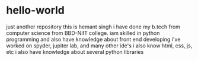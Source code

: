 # hello-world
just another repository
this is hemant singh i have done my b.tech from computer science from BBD-NIIT college.
iam skilled in python programming and also have knowledge about front end developing
i've worked on spyder, jupiter lab, and many other ide's
i also know html, css, js, etc
i also have knowledge about several python libraries
